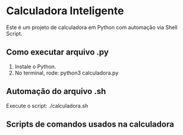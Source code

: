 # Calculadora Inteligente

Este é um projeto de calculadora em Python com automação via Shell Script.

## Como executar arquivo .py

1. Instale o Python.
2. No terminal, rode:
   python3 calculadora.py

## Automação do arquivo .sh

Execute o script:
   ./calculadora.sh

## Scripts de comandos usados na calculadora
